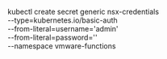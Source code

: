 kubectl create secret generic nsx-credentials \
--type=kubernetes.io/basic-auth \
--from-literal=username='admin' \
--from-literal=password='' \
--namespace vmware-functions
